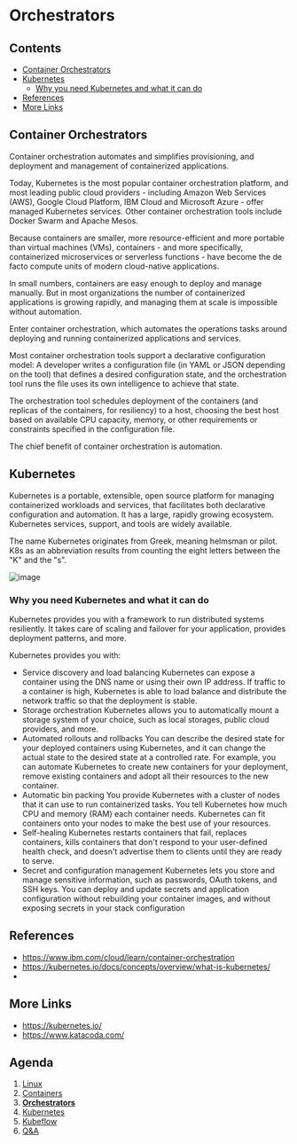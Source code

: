 # Orchestrators <!-- omit in toc -->

## Contents <!-- omit in toc -->

- [Container Orchestrators](#container-orchestrators)
- [Kubernetes](#kubernetes)
  - [Why you need Kubernetes and what it can do](#why-you-need-kubernetes-and-what-it-can-do)
- [References](#references)
- [More Links](#more-links)

## Container Orchestrators

Container orchestration automates and simplifies provisioning, and deployment and management of containerized applications.

Today, Kubernetes is the most popular container orchestration platform, and most leading public cloud providers - including Amazon Web Services (AWS), Google Cloud Platform, IBM Cloud and Microsoft Azure - offer managed Kubernetes services.
Other container orchestration tools include Docker Swarm and Apache Mesos.

Because containers are smaller, more resource-efficient and more portable than virtual machines (VMs), containers - and more specifically, containerized microservices or serverless functions - have become the de facto compute units of modern cloud-native applications.

In small numbers, containers are easy enough to deploy and manage manually.
But in most organizations the number of containerized applications is growing rapidly, and managing them at scale is impossible without automation.

Enter container orchestration, which automates the operations tasks around deploying and running containerized applications and services.

Most container orchestration tools support a declarative configuration model: A developer writes a configuration file (in YAML or JSON depending on the tool) that defines a desired configuration state, and the orchestration tool runs the file uses its own intelligence to achieve that state.

The orchestration tool schedules deployment of the containers (and replicas of the containers, for resiliency) to a host, choosing the best host based on available CPU capacity, memory, or other requirements or constraints specified in the configuration file.

The chief benefit of container orchestration is automation.

## Kubernetes

Kubernetes is a portable, extensible, open source platform for managing containerized workloads and services, that facilitates both declarative configuration and automation. It has a large, rapidly growing ecosystem. Kubernetes services, support, and tools are widely available.

The name Kubernetes originates from Greek, meaning helmsman or pilot.
K8s as an abbreviation results from counting the eight letters between the "K" and the "s".

![image](https://d33wubrfki0l68.cloudfront.net/26a177ede4d7b032362289c6fccd448fc4a91174/eb693/images/docs/container_evolution.svg)

### Why you need Kubernetes and what it can do

Kubernetes provides you with a framework to run distributed systems resiliently. It takes care of scaling and failover for your application, provides deployment patterns, and more.

Kubernetes provides you with:

- Service discovery and load balancing Kubernetes can expose a container using the DNS name or using their own IP address. If traffic to a container is high, Kubernetes is able to load balance and distribute the network traffic so that the deployment is stable.
- Storage orchestration Kubernetes allows you to automatically mount a storage system of your choice, such as local storages, public cloud providers, and more.
- Automated rollouts and rollbacks You can describe the desired state for your deployed containers using Kubernetes, and it can change the actual state to the desired state at a controlled rate. For example, you can automate Kubernetes to create new containers for your deployment, remove existing containers and adopt all their resources to the new container.
- Automatic bin packing You provide Kubernetes with a cluster of nodes that it can use to run containerized tasks. You tell Kubernetes how much CPU and memory (RAM) each container needs. Kubernetes can fit containers onto your nodes to make the best use of your resources.
- Self-healing Kubernetes restarts containers that fail, replaces containers, kills containers that don't respond to your user-defined health check, and doesn't advertise them to clients until they are ready to serve.
- Secret and configuration management Kubernetes lets you store and manage sensitive information, such as passwords, OAuth tokens, and SSH keys. You can deploy and update secrets and application configuration without rebuilding your container images, and without exposing secrets in your stack configuration

## References

- https://www.ibm.com/cloud/learn/container-orchestration
- https://kubernetes.io/docs/concepts/overview/what-is-kubernetes/
-

## More Links

- https://kubernetes.io/
- https://www.katacoda.com/

## Agenda <!-- omit in toc -->

1. [Linux](02.linux.md)
2. [Containers](03.containers.md)
3. [**Orchestrators**](04.orchestrators.md)
4. [Kubernetes](05.kubernetes.md)
5. [Kubeflow](06.kubeflow.md)
6. [Q&A](07.q&a.md)
